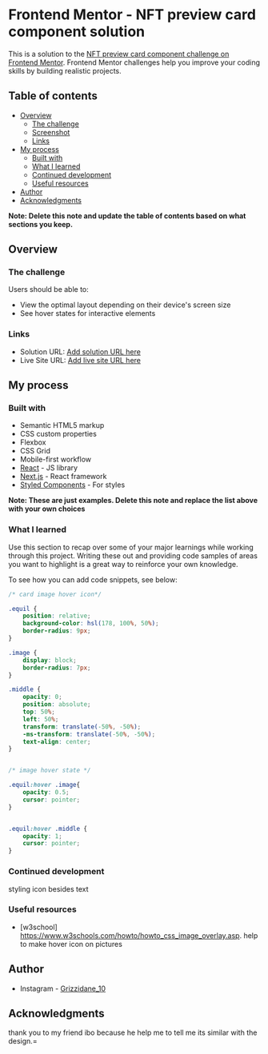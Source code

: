 # Frontend Mentor - NFT preview card component solution

This is a solution to the [NFT preview card component challenge on Frontend Mentor](https://www.frontendmentor.io/challenges/nft-preview-card-component-SbdUL_w0U). Frontend Mentor challenges help you improve your coding skills by building realistic projects. 

## Table of contents

- [Overview](#overview)
  - [The challenge](#the-challenge)
  - [Screenshot](#screenshot)
  - [Links](#links)
- [My process](#my-process)
  - [Built with](#built-with)
  - [What I learned](#what-i-learned)
  - [Continued development](#continued-development)
  - [Useful resources](#useful-resources)
- [Author](#author)
- [Acknowledgments](#acknowledgments)

**Note: Delete this note and update the table of contents based on what sections you keep.**

## Overview

### The challenge

Users should be able to:

- View the optimal layout depending on their device's screen size
- See hover states for interactive elements


### Links

- Solution URL: [Add solution URL here](https://your-solution-url.com)
- Live Site URL: [Add live site URL here](https://your-live-site-url.com)

## My process

### Built with

- Semantic HTML5 markup
- CSS custom properties
- Flexbox
- CSS Grid
- Mobile-first workflow
- [React](https://reactjs.org/) - JS library
- [Next.js](https://nextjs.org/) - React framework
- [Styled Components](https://styled-components.com/) - For styles

**Note: These are just examples. Delete this note and replace the list above with your own choices**

### What I learned

Use this section to recap over some of your major learnings while working through this project. Writing these out and providing code samples of areas you want to highlight is a great way to reinforce your own knowledge.

To see how you can add code snippets, see below:


```css
/* card image hover icon*/

.equil {
    position: relative;
    background-color: hsl(178, 100%, 50%);
    border-radius: 9px;
}

.image {
    display: block;
    border-radius: 7px;
}

.middle {
    opacity: 0;
    position: absolute;
    top: 50%;
    left: 50%;
    transform: translate(-50%, -50%);
    -ms-transform: translate(-50%, -50%);
    text-align: center;
}


/* image hover state */

.equil:hover .image{
    opacity: 0.5;
    cursor: pointer;
}


.equil:hover .middle {
    opacity: 1;
    cursor: pointer;
}
```
### Continued development

styling icon besides text

### Useful resources

- [w3school]  https://www.w3schools.com/howto/howto_css_image_overlay.asp. help to make hover icon on pictures


## Author

- Instagram - [Grizzidane_10](https://www.instagram.com/grizzidane_10/)


## Acknowledgments

thank you to my friend ibo because he help me to tell me its similar with the design.=